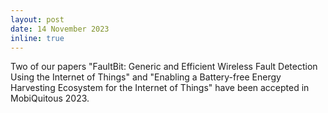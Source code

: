 ```yaml
---
layout: post
date: 14 November 2023
inline: true
---
```


Two of our papers "FaultBit: Generic and Efficient Wireless Fault Detection Using the Internet of Things" and "Enabling a Battery-free Energy Harvesting Ecosystem for the Internet of Things" have been accepted in MobiQuitous 2023.
